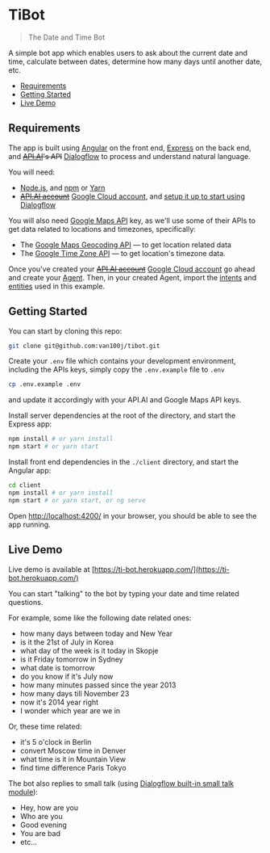 # TiBot
> The Date and Time Bot

A simple bot app which enables users to ask about the current date and time, calculate between dates, determine how many days until another date, etc.

* [Requirements](#requirements)
* [Getting Started](#getting-started)
* [Live Demo](#live-demo)

## Requirements

The app is built using [Angular](https://angular.io/) on the front end, [Express](https://expressjs.com/) on the back end, and ~~[API.AI](https://api.ai/)'s API~~ [Dialogflow](https://cloud.google.com/dialogflow/) to process and understand natural language.

You will need:
- [Node.js](https://nodejs.org/en/), and [npm](https://docs.npmjs.com/getting-started/installing-node) or [Yarn](https://yarnpkg.com/en/)
- ~~[API.AI account](https://console.api.ai/api-client/#/login)~~ [Google Cloud account](https://console.cloud.google.com/), and [setup it up to start using Dialogflow](https://cloud.google.com/dialogflow/es/docs/quick/setup)

You will also need [Google Maps API](https://developers.google.com/maps/get-started/) key, as we'll use some of their APIs to get data related to locations and timezones, specifically:
- The [Google Maps Geocoding API](https://developers.google.com/maps/documentation/geocoding/start) — to get location related data
- The [Google Time Zone API](https://developers.google.com/maps/documentation/timezone/intro) — to get location's timezone data.

Once you've created your ~~[API.AI account](https://console.api.ai/api-client/#/login)~~ [Google Cloud account](https://console.cloud.google.com/) go ahead and create your [Agent](https://cloud.google.com/dialogflow/es/docs/quick/build-agent). Then, in your created Agent, import the [intents](./data/intents) and [entities](./data/entities) used in this example.

## Getting Started

You can start by cloning this repo:

```bash
git clone git@github.com:van100j/tibot.git
```

Create your `.env` file which contains your development environment, including the APIs keys, simply copy the `.env.example` file to `.env`
```bash
cp .env.example .env
```
and update it accordingly with your API.AI and Google Maps API keys.

Install server dependencies at the root of the directory, and start the Express app:
```bash
npm install # or yarn install
npm start # or yarn start
```

Install front end dependencies in the `./client` directory, and start the Angular app:
```bash
cd client
npm install # or yarn install
npm start # or yarn start, or ng serve
```

Open [http://localhost:4200/](http://localhost:4200/) in your browser, you should be able to see the app running.

## Live Demo

Live demo is available at [https://ti-bot.herokuapp.com/](https://ti-bot.herokuapp.com/)

You can start "talking" to the bot by typing your date and time related questions.

For example, some like the following date related ones:
* how many days between today and New Year
* is it the 21st of July in Korea
* what day of the week is it today in Skopje
* is it Friday tomorrow in Sydney
* what date is tomorrow
* do you know if it's July now
* how many minutes passed since the year 2013
* how many days till November 23
* now it's 2014 year right
* I wonder which year are we in

Or, these time related:
* it's 5 o'clock in Berlin
* convert Moscow time in Denver
* what time is it in Mountain View
* find time difference Paris Tokyo

The bot also replies to small talk (using [Dialogflow built-in small talk module](https://cloud.google.com/dialogflow/es/docs/agents-small-talk)):
* Hey, how are you
* Who are you
* Good evening
* You are bad
* etc...
